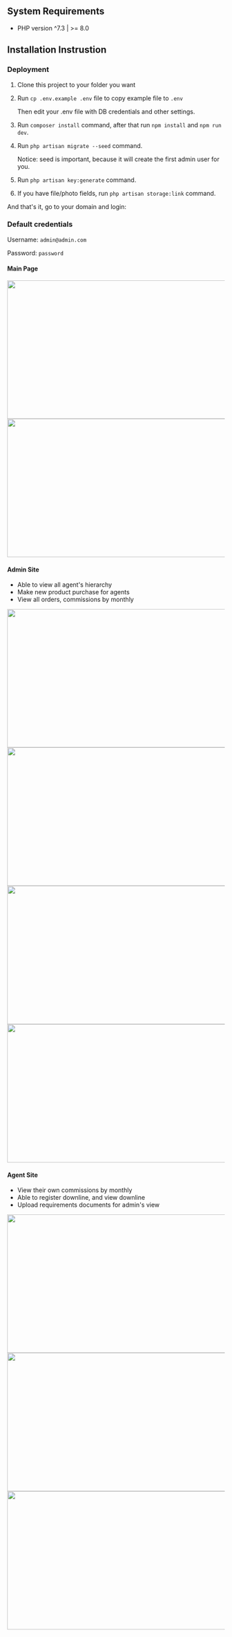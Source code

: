 ## System Requirements
- PHP version ^7.3 | >= 8.0

## Installation Instrustion
### Deployment
1. Clone this project to your folder you want

2. Run `cp .env.example .env` file to copy example file to `.env`

     Then edit your .env file with DB credentials and other settings.
     
3. Run `composer install` command, after that run `npm install` and `npm run dev`.

4. Run `php artisan migrate --seed` command.

    Notice: seed is important, because it will create the first admin user for you.
    
5. Run `php artisan key:generate` command.

6. If you have file/photo fields, run `php artisan storage:link` command.

And that's it, go to your domain and login:

### Default credentials
Username: `admin@admin.com`

Password: `password`

#### Main Page
<img src="https://user-images.githubusercontent.com/93239445/155712777-f7f30b50-be94-4c24-bd39-c4bf4c3c0383.png" width="550" height="320">

<img src="https://user-images.githubusercontent.com/93239445/155712896-1b5935e8-089d-4ee6-83a1-d95404391049.png" width="550" height="320">

#### Admin Site
- Able to view all agent's hierarchy
- Make new product purchase for agents
- View all orders, commissions by monthly

<img src="https://user-images.githubusercontent.com/93239445/155713083-abada779-2a07-48a1-a7ca-ef66aa3866d7.png" width="550" height="320">

<img src="https://user-images.githubusercontent.com/93239445/155713443-fd4cc850-a2a3-4696-b44b-fe5aeee624a4.png" width="550" height="320">

<img src="https://user-images.githubusercontent.com/93239445/155713505-08438771-df33-4c3b-832d-9e594e4b3ab8.png" width="550" height="320">

<img src="https://user-images.githubusercontent.com/93239445/155714552-862f7254-99c5-4a47-bc32-229925a731dc.png" width="550" height="320">

#### Agent Site
- View their own commissions by monthly
- Able to register downline, and view downline
- Upload requirements documents for admin's view
<img src="https://user-images.githubusercontent.com/93239445/155714007-93a7a998-a08d-4b29-88aa-655f97c894a5.png" width="550" height="320">

<img src="https://user-images.githubusercontent.com/93239445/155714041-8d1f41a0-e373-4b69-b6ae-30ca8257127a.png" width="550" height="320">

<img src="https://user-images.githubusercontent.com/93239445/155714215-5c203c03-a2c7-4e91-80dd-d58e527ffd7c.png" width="550" height="320">
